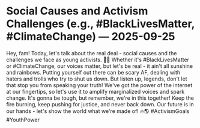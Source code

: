 # Social Causes and Activism Challenges (e.g., #BlackLivesMatter, #ClimateChange) — 2025-09-25

Hey, fam! Today, let's talk about the real deal - social causes and the challenges we face as young activists. 💪✊ Whether it's #BlackLivesMatter or #ClimateChange, our voices matter, but let's be real - it ain't all sunshine and rainbows. Putting yourself out there can be scary AF, dealing with haters and trolls who try to shut us down. But listen up, legends, don't let that stop you from speaking your truth! We've got the power of the internet at our fingertips, so let's use it to amplify marginalized voices and spark change. It's gonna be tough, but remember, we're in this together! Keep the fire burning, keep pushing for justice, and never back down. Our future is in our hands - let's show the world what we're made of! 🔥🌎 #ActivismGoals #YouthPower